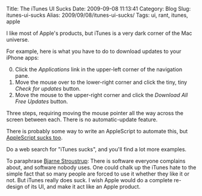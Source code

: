 Title: The iTunes UI Sucks
Date: 2009-09-08 11:13:41
Category: Blog
Slug: itunes-ui-sucks
Alias: 2009/09/08/itunes-ui-sucks/
Tags: ui, rant, itunes, apple


I like most of Apple's products, but iTunes is a very dark corner of the Mac universe.

For example, here is what you have to do to download updates to your iPhone apps:

0. Click the _Applications_ link in the upper-left corner of the navigation pane.
0. Move the mouse over to the lower-right corner and click the tiny, tiny _Check for updates_ button.
0. Move the mouse to the upper-right corner and click the _Download All Free Updates_ button.

Three steps, requiring moving the mouse pointer all the way across the screen between each. There is no automatic-update feature.

There is probably some way to write an AppleScript to automate this, but [AppleScript sucks too](http://www.grumpytico.com/?p=66).

Do a web search for "iTunes sucks", and you'll find a lot more examples.

To paraphrase [Bjarne Stroustrup](http://www.research.att.com/~bs/bs_faq.html): There is software everyone complains about, and software nobody uses. One could chalk up the iTunes hate to the simple fact that so many people are forced to use it whether they like it or not. But iTunes really does suck. I wish Apple would do a complete re-design of its UI, and make it act like an Apple product.
